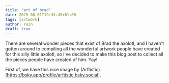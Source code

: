 ```yaml
---
title: "art of brad"
date: 2025-08-01T19:33:49+01:00
tags: [artwork]
author: rain
draft: true
---
```

There are several wonder pieces that exist of Brad the axolotl, and I haven't gotten around to compiling all the wonderful artwork people have created for this silly little axolotl, so I've decided to make this blog post to collect all the pieces people have created of him. Yay!

First of, we have this nice image by (Arftistic)[https://bsky.app/profile/arftistic.bsky.social].

